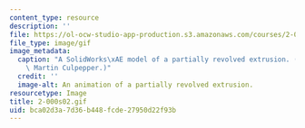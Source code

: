 ```yaml
---
content_type: resource
description: ''
file: https://ol-ocw-studio-app-production.s3.amazonaws.com/courses/2-000-how-and-why-machines-work-spring-2002/bca02d3a7d36b448fcde27950d22f93b_2-000s02.gif
file_type: image/gif
image_metadata:
  caption: "A SolidWorks\xAE model of a partially revolved extrusion. (Image by Prof.\
    \ Martin Culpepper.)"
  credit: ''
  image-alt: An animation of a partially revolved extrusion.
resourcetype: Image
title: 2-000s02.gif
uid: bca02d3a-7d36-b448-fcde-27950d22f93b
---
```

